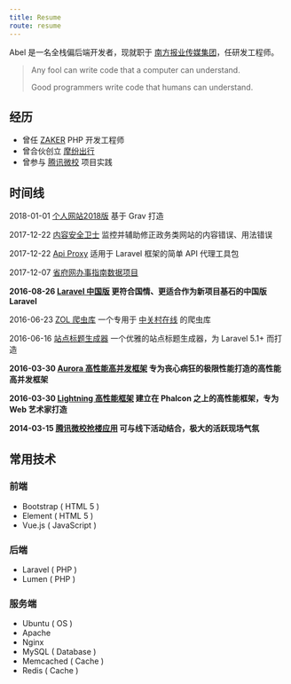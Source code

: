 ```yaml
---
title: Resume
route: resume
---
```


Abel 是一名全栈偏后端开发者，现就职于 [南方报业传媒集团](http://www.southcn.com/)，任研发工程师。

> Any fool can write code that a computer can understand. 
>
> Good programmers write code that humans can understand.

## 经历

- 曾任 [ZAKER](http://www.myzaker.com/) PHP 开发工程师
- 曾合伙创立 [摩纷出行](http://www.more-fun.cn/)
- 曾参与 [腾讯微校](http://weixiao.qq.com/) 项目实践

## 时间线

2018-01-01 [个人网站2018版](../blog/website-v2018.html) <span class="desc">基于 Grav 打造</span>

2017-12-22 [内容安全卫士](../blog/content-guard.html) <span class="desc">监控并辅助修正政务类网站的内容错误、用法错误</span>

2017-12-22 [Api Proxy](../blog/api-proxy.html) <span class="desc">适用于 Laravel 框架的简单 API 代理工具包</span>

2017-12-07 [省府网办事指南数据项目](../blog/guide-data)

**2016-08-26 [Laravel 中国版](../blog/laravel4china.html) <span class="desc">更符合国情、更适合作为新项目基石的中国版 Laravel</span>**

2016-06-23 [ZOL 爬虫库](../blog/zolcrawler.html) <span class="desc">一个专用于 [中关村在线](http://www.zol.com.cn/)  的爬虫库</span>

2016-06-16 [站点标题生成器](../blog/titles.html) <span class="desc">一个优雅的站点标题生成器，为 Laravel 5.1+ 而打造</span>

**2016-03-30 [Aurora 高性能高并发框架](../blog/aurora.html) <span class="desc">专为丧心病狂的极限性能打造的高性能高并发框架</span>**

**2016-03-30 [Lightning 高性能框架](../blog/lightning.html) <span class="desc">建立在 Phalcon 之上的高性能框架，专为 Web 艺术家打造</span>**

**2014-03-15 [腾讯微校抢楼应用](../blog/qianglou.html) <span class="desc">可与线下活动结合，极大的活跃现场气氛</span>**

## 常用技术

### 前端

- Bootstrap <span class="desc">( HTML 5 )</span>
- Element <span class="desc">( HTML 5 )</span>
- Vue.js <span class="desc">( JavaScript )</span>

### 后端

- Laravel <span class="desc">( PHP )</span>
- Lumen <span class="desc">( PHP )</span>

### 服务端

- Ubuntu <span class="desc">( OS )</span>
- Apache
- Nginx
- MySQL <span class="desc">( Database )</span>
- Memcached <span class="desc">( Cache )</span>
- Redis <span class="desc">( Cache )</span>

